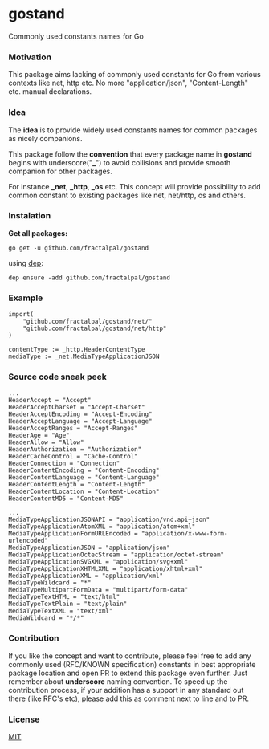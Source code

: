 # gostand

Commonly used constants names for Go 

### Motivation
This package aims lacking of commonly used constants for Go from various contexts like net, http etc. No more "application/json", "Content-Length" etc. manual declarations.

### Idea

The **idea** is to provide widely used constants names for common packages as nicely companions. 

This package follow the **convention** that every package name in **gostand** begins with underscore("**_**") to avoid collisions and provide smooth companion for other packages. 

For instance **_net**, **_http**, **_os** etc. This concept will provide possibility to add common constant to existing packages like net, net/http, os and others. 

### Instalation

**Get all packages:**

````
go get -u github.com/fractalpal/gostand
````
using [dep](https://github.com/golang/dep):
```
dep ensure -add github.com/fractalpal/gostand
```


### Example
```
import(
    "github.com/fractalpal/gostand/net/"
    "github.com/fractalpal/gostand/net/http"
)

```



```
contentType := _http.HeaderContentType
mediaType := _net.MediaTypeApplicationJSON
```

### Source code sneak peek
```
...
HeaderAccept = "Accept"
HeaderAcceptCharset = "Accept-Charset"
HeaderAcceptEncoding = "Accept-Encoding"
HeaderAcceptLanguage = "Accept-Language"
HeaderAcceptRanges = "Accept-Ranges"
HeaderAge = "Age"
HeaderAllow = "Allow"
HeaderAuthorization = "Authorization"
HeaderCacheControl = "Cache-Control"
HeaderConnection = "Connection"
HeaderContentEncoding = "Content-Encoding"
HeaderContentLanguage = "Content-Language"
HeaderContentLength = "Content-Length"
HeaderContentLocation = "Content-Location"
HeaderContentMD5 = "Content-MD5"

...
MediaTypeApplicationJSONAPI = "application/vnd.api+json"
MediaTypeApplicationAtomXML = "application/atom+xml"
MediaTypeApplicationFormURLEncoded = "application/x-www-form-urlencoded"
MediaTypeApplicationJSON = "application/json"
MediaTypeApplicationOctecStream = "application/octet-stream"
MediaTypeApplicationSVGXML = "application/svg+xml"
MediaTypeApplicationXHTMLXML = "application/xhtml+xml"
MediaTypeApplicationXML = "application/xml"
MediaTypeWildcard = "*"
MediaTypeMultipartFormData = "multipart/form-data"
MediaTypeTextHTML = "text/html"
MediaTypeTextPlain = "text/plain"
MediaTypeTextXML = "text/xml"
MediaWildcard = "*/*"
```

### Contribution
If you like the concept and want to contribute, please feel free to add any commonly used (RFC/KNOWN specification) constants in best appropriate package location and open PR to extend this package even further. Just remember about **underscore** naming convention.
To speed up the contribution process, if your addition has a support in any standard out there (like RFC's etc), please add this as comment next to line and to PR.

### License
[MIT](https://github.com/fractalpal/gostand/blob/master/LICENSE "License")